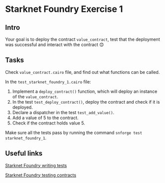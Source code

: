 # Starknet Foundry Exercise 1

## Intro

Your goal is to deploy the contract `value_contract`, test that the deployment was successful and interact with the contract 😊

## Tasks

Check `value_contract.cairo` file, and find out what functions can be called.

In the `test_starknet_foundry_1.cairo` file:
1. Implement a `deploy_contract()` function, which will deploy an instance of the `value_contract`.
2. In the test `test_deploy_contract()`, deploy the contract and check if it is deployed.
3. Declare a dispatcher in the test `test_add_value()`.
4. Add a value of 5 to the contract.
5. Check if the contract holds value 5.

Make sure all the tests pass by running the command `snforge test starknet_foundry_1`.

## Useful links

[Starknet Foundry writing tests](https://foundry-rs.github.io/starknet-foundry/testing/testing.html)

[Starknet Foundry testing contracts](https://foundry-rs.github.io/starknet-foundry/testing/contracts.html)
